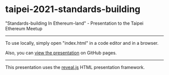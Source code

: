 
# taipei-2021-standards-building

"Standards-building In Ethereum-land" - Presentation to the Taipei Ethereum Meetup

---

To use locally, simply open "index.html" in a code editor and in a browser.

Also, you can [view the presentation](https://jpitts.github.io/taipei-2021-standards-building/) on GitHub pages.

---

This presentation uses the [reveal.js](https://github.com/hakimel/reveal.js/) HTML presentation framework. 
